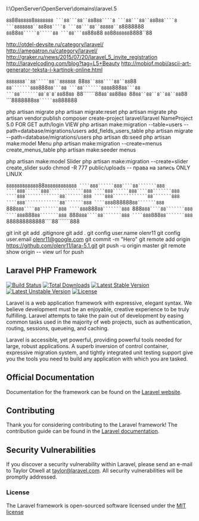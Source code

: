 I:\OpenServer\OpenServer\domains\laravel.5

```88```88``88888``8`````8888888
```88```88``88`````8`````88````8
```88```88``88`````8`````88````8
```8888888``88`````8`````88````8
```88```88``88888``8`````8888888
```88```88``88`````8`````88
```88```88``88`````8`````88
```88```88``88888``8888``88


http://otdel-devsite.ru/category/laravel/
http://amegatron.ru/category/laravel/
http://graker.ru/news/2015/07/20/laravel_5_invite_registration
http://laravelcoding.com/blog?tag=L5+Beauty
http://mobiof.mobi/ascii-art-generator-teksta-i-kartinok-online.html

```8888888``88`````88``888888
```88```88``888````88``88```88
```88```````888```888``88```88
```88```````8888``888``88```88
```88```````88`8`8`88``88```88
```88```````88``88`88``88```88
```88```88``88``8``88``88```88
```8888888``88`````88``888888


php artisan migrate
    php artisan migrate:reset
php artisan migrate
php artisan vendor:publish
    composer create-project laravel/laravel NameProject 5.0 FOR GET auth/login VIEW
php artisan make:migration --table=users --path=database/migrations/users add_fields_users_table
php artisan migrate --path=database/migrations/users
php artisan db:seed
php artisan make:model Menu
php artisan make:migration --create=menus create_menus_table
php artisan make:seeder menus

php artisan make:model Slider
php artisan make:migration --create=slider create_slider
        sudo chmod -R 777 public/uploads -- права на запись ONLY LINUX


````888888888888````88```888888888888
````888``````888````88```````888
````888``````888`````````````888
````888``````888````88```````888
````888`````````````88```````888
````888`````````````88```````888
````888`````````````88```````888
````888```888888````88```````888
````888``````888````88```````888
````888``````888````88```````888
````888``````888````88```````888
````888``````888````88```````888
````888``````888````88```````888
````888``````888````88```````888
````888888888888````88```````888


git init
git add .gitignore
git add .
    git config user.name olenr11
    git config user.email olenr11@google.com
git commit -m "Hero"
git remote add origin https://github.com/olenr11/lara-5.1.git
git push -u origin master
        git remote show origin -- view url for push




















## Laravel PHP Framework

[![Build Status](https://travis-ci.org/laravel/framework.svg)](https://travis-ci.org/laravel/framework)
[![Total Downloads](https://poser.pugx.org/laravel/framework/d/total.svg)](https://packagist.org/packages/laravel/framework)
[![Latest Stable Version](https://poser.pugx.org/laravel/framework/v/stable.svg)](https://packagist.org/packages/laravel/framework)
[![Latest Unstable Version](https://poser.pugx.org/laravel/framework/v/unstable.svg)](https://packagist.org/packages/laravel/framework)
[![License](https://poser.pugx.org/laravel/framework/license.svg)](https://packagist.org/packages/laravel/framework)

Laravel is a web application framework with expressive, elegant syntax. We believe development must be an enjoyable, creative experience to be truly fulfilling. Laravel attempts to take the pain out of development by easing common tasks used in the majority of web projects, such as authentication, routing, sessions, queueing, and caching.

Laravel is accessible, yet powerful, providing powerful tools needed for large, robust applications. A superb inversion of control container, expressive migration system, and tightly integrated unit testing support give you the tools you need to build any application with which you are tasked.

## Official Documentation

Documentation for the framework can be found on the [Laravel website](http://laravel.com/docs).

## Contributing

Thank you for considering contributing to the Laravel framework! The contribution guide can be found in the [Laravel documentation](http://laravel.com/docs/contributions).

## Security Vulnerabilities

If you discover a security vulnerability within Laravel, please send an e-mail to Taylor Otwell at taylor@laravel.com. All security vulnerabilities will be promptly addressed.

### License

The Laravel framework is open-sourced software licensed under the [MIT license](http://opensource.org/licenses/MIT)
